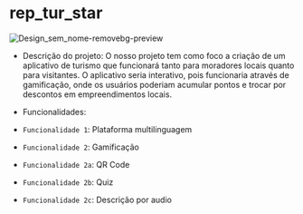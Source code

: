 # rep_tur_star

![Design_sem_nome-removebg-preview](https://github.com/jviniciusct/rep_tur_star/assets/143663958/86b61db0-f71f-49c2-88b3-79c859c62857)


- Descrição do projeto: O nosso projeto tem como foco a criação de um aplicativo de turismo que funcionará tanto para moradores locais quanto para visitantes. O aplicativo seria interativo, pois funcionaria através de gamificação, onde os usuários poderiam acumular pontos e trocar por descontos em empreendimentos locais.
  
- Funcionalidades:
- `Funcionalidade 1`: Plataforma multilinguagem
- `Funcionalidade 2`: Gamificação
- `Funcionalidade 2a`: QR Code
- `Funcionalidade 2b`: Quiz
- `Funcionalidade 2c`: Descrição por audio 
  

